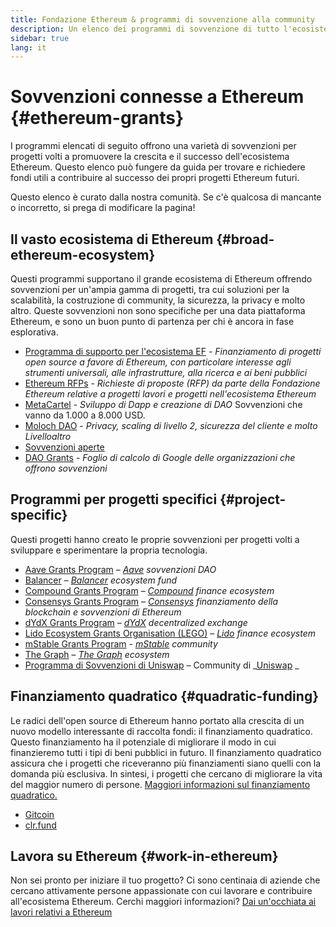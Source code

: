 ```yaml
---
title: Fondazione Ethereum & programmi di sovvenzione alla community
description: Un elenco dei programmi di sovvenzione di tutto l'ecosistema Ethereum.
sidebar: true
lang: it
---
```


# Sovvenzioni connesse a Ethereum {#ethereum-grants}

I programmi elencati di seguito offrono una varietà di sovvenzioni per progetti volti a promuovere la crescita e il successo dell'ecosistema Ethereum. Questo elenco può fungere da guida per trovare e richiedere fondi utili a contribuire al successo dei propri progetti Ethereum futuri.

Questo elenco è curato dalla nostra comunità. Se c'è qualcosa di mancante o incorretto, si prega di modificare la pagina!

## Il vasto ecosistema di Ethereum {#broad-ethereum-ecosystem}

Questi programmi supportano il grande ecosistema di Ethereum offrendo sovvenzioni per un'ampia gamma di progetti, tra cui soluzioni per la scalabilità, la costruzione di community, la sicurezza, la privacy e molto altro. Queste sovvenzioni non sono specifiche per una data piattaforma Ethereum, e sono un buon punto di partenza per chi è ancora in fase esplorativa.

- [Programma di supporto per l'ecosistema EF](https://esp.ethereum.foundation) - _Finanziamento di progetti open source a favore di Ethereum, con particolare interesse agli strumenti universali, alle infrastrutture, alla ricerca e ai beni pubblici_
- [Ethereum RFPs](https://github.com/ethereum/requests-for-proposals) - _Richieste di proposte (RFP) da parte della Fondazione Ethereum relative a progetti lavori e progetti nell'ecosistema Ethereum_
- [MetaCartel](https://www.metacartel.org/grants/) - _Sviluppo di Dapp e creazione di DAO_ Sovvenzioni che vanno da 1.000 a 8.000 USD.
- [Moloch DAO](https://www.molochdao.com/) - _Privacy, scaling di livello 2, sicurezza del cliente e molto Livelloaltro_
- [Sovvenzioni aperte](https://opengrants.com/explore)
- [DAO Grants](https://docs.google.com/spreadsheets/d/1XHc-p_MHNRdjacc8uOEjtPoWL86olP4GyxAJOFO0zxY/edit#gid=0) - _Foglio di calcolo di Google delle organizzazioni che offrono sovvenzioni_

## Programmi per progetti specifici {#project-specific}

Questi progetti hanno creato le proprie sovvenzioni per progetti volti a sviluppare e sperimentare la propria tecnologia.

- [Aave Grants Program](https://aavegrants.org/) – _[Aave](https://aave.com/) sovvenzioni DAO_
- [Balancer](https://balancergrants.notion.site/Balancer-Community-Grants-23e562c5bc4347cd8304637bff0058e6) – _[Balancer](https://balancer.fi/) ecosystem fund_
- [Compound Grants Program](https://compoundgrants.org/) – _[Compound](https://compound.finance/) finance ecosystem_
- [Consensys Grants Program](https://consensys.net/grants/) – _[Consensys](https://consensys.net/) finanziamento della blockchain e sovvenzioni di Ethereum_
- [dYdX Grants Program](https://dydxgrants.com/) – _[dYdX](https://dydx.exchange/) decentralized exchange_
- [Lido Ecosystem Grants Organisation (LEGO)](https://lego.lido.fi/) – _[Lido](https://lido.fi/) finance ecosystem_
- [mStable Grants Program](https://docs.mstable.org/advanced/grants-program) - _[mStable](https://mstable.org/) community_
- [The Graph](https://airtable.com/shrdfvnFvVch3IOVm) – _[The Graph](https://thegraph.com/) ecosystem_
- [Programma di Sovvenzioni di Uniswap](https://www.unigrants.org/) – Community di _[Uniswap](https://uniswap.org/) _

## Finanziamento quadratico {#quadratic-funding}

Le radici dell'open source di Ethereum hanno portato alla crescita di un nuovo modello interessante di raccolta fondi: il finanziamento quadratico. Questo finanziamento ha il potenziale di migliorare il modo in cui finanzieremo tutti i tipi di beni pubblici in futuro. Il finanziamento quadratico assicura che i progetti che riceveranno più finanziamenti siano quelli con la domanda più esclusiva. In sintesi, i progetti che cercano di migliorare la vita del maggior numero di persone. [Maggiori informazioni sul finanziamento quadratico.](/defi/#quadratic-funding)

- [Gitcoin](https://gitcoin.co/grants)
- [clr.fund](https://clr.fund/)

## Lavora su Ethereum {#work-in-ethereum}

Non sei pronto per iniziare il tuo progetto? Ci sono centinaia di aziende che cercano attivamente persone appassionate con cui lavorare e contribuire all'ecosistema Ethereum. Cerchi maggiori informazioni? [Dai un'occhiata ai lavori relativi a Ethereum](/community/get-involved/#ethereum-jobs)
